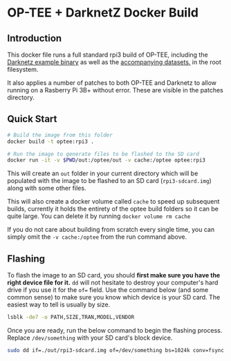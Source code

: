 # OP-TEE + DarknetZ Docker Build

## Introduction

This docker file runs a full standard rpi3 build of OP-TEE, including the [Darknetz example binary](https://github.com/mofanv/darknetz) as well as the [accompanying datasets.](https://github.com/mofanv/tz_datasets) in the root filesystem.

It also applies a number of patches to both OP-TEE and Darknetz to allow running on a Rasberry Pi 3B+ without error. These are visible in the patches directory.

## Quick Start

```bash
# Build the image from this folder
docker build -t optee:rpi3 .

# Run the image to generate files to be flashed to the SD card
docker run -it -v $PWD/out:/optee/out -v cache:/optee optee:rpi3
```

This will create an `out` folder in your current directory which will be populated with the image to be flashed to an SD card (`rpi3-sdcard.img`) along with some other files.

This will also create a docker volume called `cache` to speed up subsequent builds, currently it holds the entirety of the optee build folders so it can be quite large. You can delete it by running `docker volume rm cache`

If you do not care about building from scratch every single time, you can simply omit the `-v cache:/optee` from the run command above.

## Flashing

To flash the image to an SD card, you should **first make sure you have the right device file for it.** `dd` will not hesitate to destroy your computer's hard drive if you use it for the `of=` field. Use the command below (and some common sense) to make sure you know which device is your SD card. The easiest way to tell is usually by size.

```bash
lsblk -de7 -o PATH,SIZE,TRAN,MODEL,VENDOR
```

Once you are ready, run the below command to begin the flashing process. Replace `/dev/something` with your SD card's block device.

```bash
sudo dd if=./out/rpi3-sdcard.img of=/dev/something bs=1024k conv=fsync status=progress
```
